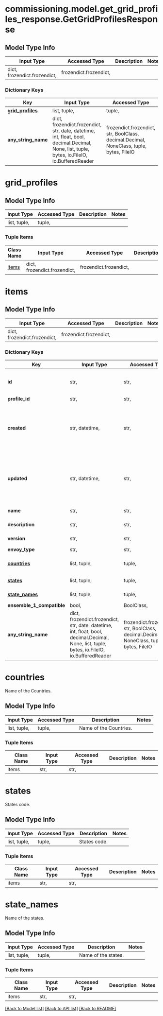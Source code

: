 # commissioning.model.get_grid_profiles_response.GetGridProfilesResponse

## Model Type Info
Input Type | Accessed Type | Description | Notes
------------ | ------------- | ------------- | -------------
dict, frozendict.frozendict,  | frozendict.frozendict,  |  | 

### Dictionary Keys
Key | Input Type | Accessed Type | Description | Notes
------------ | ------------- | ------------- | ------------- | -------------
**[grid_profiles](#grid_profiles)** | list, tuple,  | tuple,  |  | [optional] 
**any_string_name** | dict, frozendict.frozendict, str, date, datetime, int, float, bool, decimal.Decimal, None, list, tuple, bytes, io.FileIO, io.BufferedReader | frozendict.frozendict, str, BoolClass, decimal.Decimal, NoneClass, tuple, bytes, FileIO | any string name can be used but the value must be the correct type | [optional]

# grid_profiles

## Model Type Info
Input Type | Accessed Type | Description | Notes
------------ | ------------- | ------------- | -------------
list, tuple,  | tuple,  |  | 

### Tuple Items
Class Name | Input Type | Accessed Type | Description | Notes
------------- | ------------- | ------------- | ------------- | -------------
[items](#items) | dict, frozendict.frozendict,  | frozendict.frozendict,  |  | 

# items

## Model Type Info
Input Type | Accessed Type | Description | Notes
------------ | ------------- | ------------- | -------------
dict, frozendict.frozendict,  | frozendict.frozendict,  |  | 

### Dictionary Keys
Key | Input Type | Accessed Type | Description | Notes
------------ | ------------- | ------------- | ------------- | -------------
**id** | str,  | str,  | Grid profile ID. System-generated. | [optional] 
**profile_id** | str,  | str,  |  | [optional] 
**created** | str, datetime,  | str,  | Profile created date and time. | [optional] value must conform to RFC-3339 date-time
**updated** | str, datetime,  | str,  | Profile last updated date and time. | [optional] value must conform to RFC-3339 date-time
**name** | str,  | str,  | Profile name. | [optional] 
**description** | str,  | str,  | Profile description. | [optional] 
**version** | str,  | str,  | Profile version. | [optional] 
**envoy_type** | str,  | str,  | Envoy type. | [optional] 
**[countries](#countries)** | list, tuple,  | tuple,  | Name of the Countries. | [optional] 
**[states](#states)** | list, tuple,  | tuple,  | States code. | [optional] 
**[state_names](#state_names)** | list, tuple,  | tuple,  | Name of the states. | [optional] 
**ensemble_1_compatible** | bool,  | BoolClass,  |  | [optional] 
**any_string_name** | dict, frozendict.frozendict, str, date, datetime, int, float, bool, decimal.Decimal, None, list, tuple, bytes, io.FileIO, io.BufferedReader | frozendict.frozendict, str, BoolClass, decimal.Decimal, NoneClass, tuple, bytes, FileIO | any string name can be used but the value must be the correct type | [optional]

# countries

Name of the Countries.

## Model Type Info
Input Type | Accessed Type | Description | Notes
------------ | ------------- | ------------- | -------------
list, tuple,  | tuple,  | Name of the Countries. | 

### Tuple Items
Class Name | Input Type | Accessed Type | Description | Notes
------------- | ------------- | ------------- | ------------- | -------------
items | str,  | str,  |  | 

# states

States code.

## Model Type Info
Input Type | Accessed Type | Description | Notes
------------ | ------------- | ------------- | -------------
list, tuple,  | tuple,  | States code. | 

### Tuple Items
Class Name | Input Type | Accessed Type | Description | Notes
------------- | ------------- | ------------- | ------------- | -------------
items | str,  | str,  |  | 

# state_names

Name of the states.

## Model Type Info
Input Type | Accessed Type | Description | Notes
------------ | ------------- | ------------- | -------------
list, tuple,  | tuple,  | Name of the states. | 

### Tuple Items
Class Name | Input Type | Accessed Type | Description | Notes
------------- | ------------- | ------------- | ------------- | -------------
items | str,  | str,  |  | 

[[Back to Model list]](../../README.md#documentation-for-models) [[Back to API list]](../../README.md#documentation-for-api-endpoints) [[Back to README]](../../README.md)


